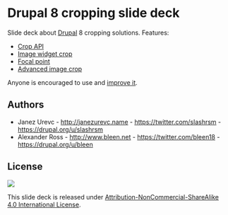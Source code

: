 # Drupal 8 cropping slide deck

  Slide deck about [Drupal](https://drupal.org) 8 cropping solutions. Features:

- [Crop API](https://drupal.org/project/crop)
- [Image widget crop](https://drupal.org/project/image_widget_crop)
- [Focal point](https://drupal.org/project/focal_point)
- [Advanced image crop](https://drupal.org/project/advanced_crop)

Anyone is encouraged to use and [improve it](https://github.com/slashrsm/d8-cropping-session/compare).

## Authors

* Janez Urevc - <http://janezurevc.name> - <https://twitter.com/slashrsm> - <https://drupal.org/u/slashrsm>
* Alexander Ross - <http://www.bleen.net> - <https://twitter.com/bleen18> - <https://drupal.org/u/bleen>

## License

[![](https://i.creativecommons.org/l/by-nc-sa/4.0/88x31.png)](http://creativecommons.org/licenses/by-nc-sa/4.0/)

This slide deck is released under [Attribution-NonCommercial-ShareAlike 4.0
International License](http://creativecommons.org/licenses/by-nc-sa/4.0/http://creativecommons.org/licenses/by-nc-sa/4.0/).
